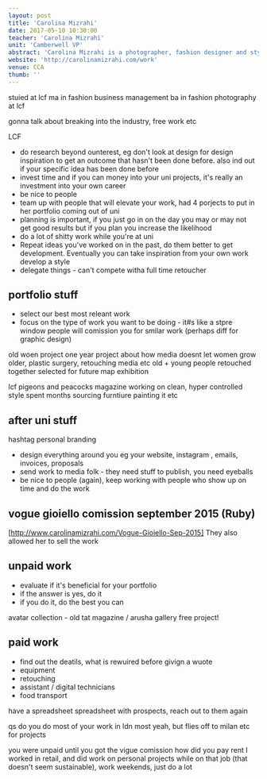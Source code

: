 ```yaml
---
layout: post
title: 'Carolina Mizrahi'
date: 2017-05-10 10:30:00
teacher: 'Carolina Mizrahi'
unit: 'Camberwell VP'
abstract: 'Carolina Mizrahi is a photographer, fashion designer and stylist based in London.'
website: 'http://carolinamizrahi.com/work'
venue: CCA
thumb: ''
---
```


stuied at lcf
ma in fashion business management
ba in fashion photography at lcf

gonna talk about breaking into the industry, free work etc

LCF

- do research beyond ounterest, eg don't look at design for design inspiration to get an outcome that hasn't been done before. also ind out if your specific idea has been done before
- invest time and if you can money into your uni projects, it's really an investment into your own career
- be nice to people
- team up with people that will elevate your work, had 4 porjects to put in her portfolio coming out of uni
- planning is important, if you just go in on the day you may or may not get good results but if you plan you increase the likelihood
- do a lot of shitty work while you're at uni
- Repeat ideas you've worked on in the past, do them better to get development. Eventually you can take inspiration from your own work develop a style
- delegate things - can't compete witha full time retoucher

## portfolio stuff

- select our best most releant work
- focus on the type of work you want to be doing - it#s like a stpre window people will comission you for smilar work (perhaps diff for graphic design)

old woen project
one year project
about how media doesnt let women grow older, plastic surgery, retouching media etc
old + young people retouched together
selected for future map exhibition

lcf pigeons and peacocks magazine
working on clean, hyper controlled style
spent months sourcing furntiure painting it etc

## after uni stuff

hashtag personal branding

- design everything around you eg your website, instagram , emails, invoices, proposals
- send work to media folk - they need stuff to publish, you need eyeballs
- be nice to people (again), keep working with people who show up on time and do the work

## vogue gioiello comission september 2015 (Ruby)

[http://www.carolinamizrahi.com/Vogue-Gioiello-Sep-2015]
They also allowed her to sell the work

## unpaid work

- evaluate if it's beneficial for your portfolio
- if the answer is yes, do it
- if you do it, do the best you can

avatar collection - old tat magazine / arusha gallery
free project!

## paid work

- find out the deatils, what is rewuired before givign a wuote
- equipment
- retouching
- assistant / digital technicians
- food transport

have a spreadsheet
spreadsheet with prospects, reach out to them again

qs
do you do most of your work in ldn
most yeah, but flies off to milan etc for projects

you were unpaid until you got the vigue comission how did you pay rent
I worked in retail, and did work on personal projects while on that job (that doesn't seem sustainable), work weekends, just do a lot
